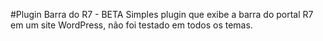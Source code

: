 #Plugin Barra do R7 - BETA
Simples plugin que exibe a barra do portal R7 em um site WordPress, não
foi testado em todos os temas.
